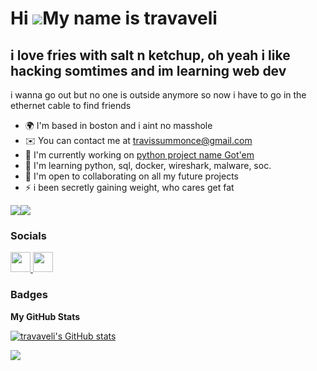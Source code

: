 Hi ![](https://user-images.githubusercontent.com/18350557/176309783-0785949b-9127-417c-8b55-ab5a4333674e.gif)My name is travaveli
=================================================================================================================================

i love fries with salt n ketchup, oh yeah i like hacking somtimes and im learning web dev
-----------------------------------------------------------------------------------------

i wanna go out but no one is outside anymore so now i have to go in the ethernet cable to find friends

*   🌍  I'm based in boston and i aint no masshole
*   ✉️  You can contact me at [travissummonce@gmail.com](mailto:travissummonce@gmail.com)
*   🚀  I'm currently working on [python project name Got'em](http://https://github.com/elcasodepaz/Got-em)
*   🧠  I'm learning python, sql, docker, wireshark, malware, soc.
*   🤝  I'm open to collaborating on all my future projects
*   ⚡  i been secretly gaining weight, who cares get fat

<a href="https://www.github.com/travaveli" target="_blank" rel="noreferrer"><img
                  src="https://img.shields.io/github/followers/travaveli?logo=github&style=for-the-badge&color=facc15&labelColor=000000" /></a><a href="https://www.x.com/TravisEsco" target="_blank" rel="noreferrer"><img
                  src="https://img.shields.io/twitter/follow/TravisEsco?logo=twitter&style=for-the-badge&color=facc15&labelColor=000000"
                /></a>

  ### Socials
                  
  <p align="left"> <a href="https://www.github.com/travaveli" target="_blank" rel="noreferrer"> <picture> <source media="(prefers-color-scheme: dark)" srcset="https://raw.githubusercontent.com/danielcranney/readme-generator/main/public/icons/socials/github-dark.svg" /> <source media="(prefers-color-scheme: light)" srcset="https://raw.githubusercontent.com/danielcranney/readme-generator/main/public/icons/socials/github.svg" /> <img src="https://raw.githubusercontent.com/danielcranney/readme-generator/main/public/icons/socials/github.svg" width="32" height="32" /> </picture> </a> <a href="https://www.x.com/TravisEsco" target="_blank" rel="noreferrer"> <picture> <source media="(prefers-color-scheme: dark)" srcset="https://raw.githubusercontent.com/danielcranney/readme-generator/main/public/icons/socials/twitter-dark.svg" /> <source media="(prefers-color-scheme: light)" srcset="https://raw.githubusercontent.com/danielcranney/readme-generator/main/public/icons/socials/twitter.svg" /> <img src="https://raw.githubusercontent.com/danielcranney/readme-generator/main/public/icons/socials/twitter.svg" width="32" height="32" /> </picture> </a></p>

### Badges

<b>My GitHub Stats</b>

<a href="http://www.github.com/travaveli"><img src="https://github-readme-stats.vercel.app/api?username=travaveli&show_icons=true&hide=&count_private=true&title_color=ef4444&text_color=64748b&icon_color=facc15&bg_color=000000&hide_border=true&show_icons=true" alt="travaveli's GitHub stats" /></a>

<a href="http://www.github.com/travaveli"><img src="https://github-readme-streak-stats.herokuapp.com/?user=travaveli&stroke=64748b&background=000000&ring=ef4444&fire=ef4444&currStreakNum=64748b&currStreakLabel=ef4444&sideNums=64748b&sideLabels=64748b&dates=64748b&hide_border=true" /></a>

